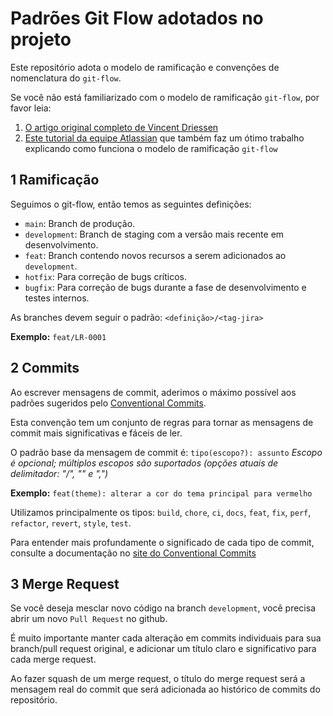 # Padrões Git Flow adotados no projeto

Este repositório adota o modelo de ramificação e convenções de nomenclatura do `git-flow`.

Se você não está familiarizado com o modelo de ramificação `git-flow`, por favor leia:

1. [O artigo original completo de Vincent Driessen](https://nvie.com/posts/a-successful-git-branching-model/)
2. [Este tutorial da equipe Atlassian](https://www.atlassian.com/git/tutorials/comparing-workflows/gitflow-workflow) que também faz um ótimo trabalho explicando como funciona o modelo de ramificação `git-flow`

## 1 Ramificação

Seguimos o git-flow, então temos as seguintes definições:

- `main`: Branch de produção.
- `development`: Branch de staging com a versão mais recente em desenvolvimento.
- `feat`: Branch contendo novos recursos a serem adicionados ao `development`.
- `hotfix`: Para correção de bugs críticos.
- `bugfix`: Para correção de bugs durante a fase de desenvolvimento e testes internos.

As branches devem seguir o padrão: `<definição>/<tag-jira>`

**Exemplo:** `feat/LR-0001`

## 2 Commits

Ao escrever mensagens de commit, aderimos o máximo possível aos padrões sugeridos pelo [Conventional Commits](https://www.conventionalcommits.org/en/v1.0.0/#summary).

Esta convenção tem um conjunto de regras para tornar as mensagens de commit mais significativas e fáceis de ler.

O padrão base da mensagem de commit é: `tipo(escopo?): assunto`
_Escopo é opcional; múltiplos escopos são suportados (opções atuais de delimitador: "/", "\" e ",")_

**Exemplo:** `feat(theme): alterar a cor do tema principal para vermelho`

Utilizamos principalmente os tipos: `build`, `chore`, `ci`, `docs`, `feat`, `fix`, `perf`, `refactor`, `revert`, `style`, `test`.

Para entender mais profundamente o significado de cada tipo de commit, consulte a documentação no
[site do Conventional Commits](https://www.conventionalcommits.org/en/v1.0.0/#summary)

## 3 Merge Request

Se você deseja mesclar novo código na branch `development`, você precisa abrir um novo `Pull Request` no github.

É muito importante manter cada alteração em commits individuais para sua branch/pull request original, e adicionar um título claro e significativo para cada merge request.

Ao fazer squash de um merge request, o título do merge request será a mensagem real do commit que será adicionada ao histórico de commits do repositório.